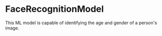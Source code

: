 # FaceRecognitionModel
This ML model is capable of identifying the age and gender of a person's image.
